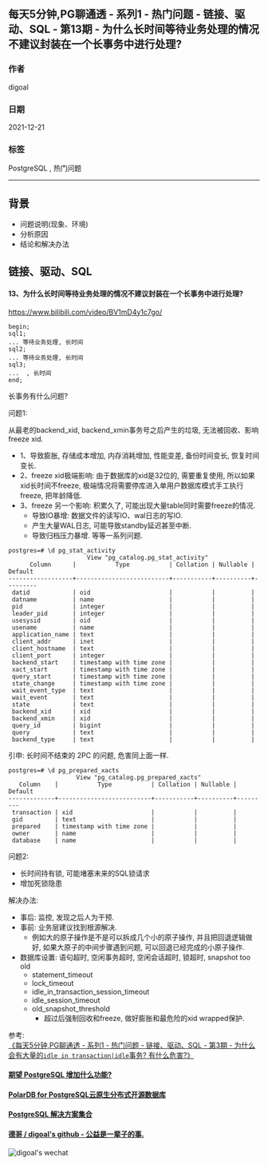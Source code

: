 ## 每天5分钟,PG聊通透 - 系列1 - 热门问题 - 链接、驱动、SQL - 第13期 - 为什么长时间等待业务处理的情况不建议封装在一个长事务中进行处理?      
                                  
### 作者                                  
digoal                                  
                                  
### 日期                                  
2021-12-21                                
                                  
### 标签                               
PostgreSQL , 热门问题               
                                
----                                
                                
## 背景             
- 问题说明(现象、环境)      
- 分析原因      
- 结论和解决办法      
          
## 链接、驱动、SQL           
          
#### 13、为什么长时间等待业务处理的情况不建议封装在一个长事务中进行处理?  
https://www.bilibili.com/video/BV1mD4y1c7go/   
  
```  
begin;  
sql1;  
... 等待业务处理, 长时间  
sql2;  
... 等待业务处理, 长时间  
sql3;  
...  , 长时间  
end;  
```  
  
长事务有什么问题?   
  
问题1:   
  
从最老的backend_xid, backend_xmin事务号之后产生的垃圾, 无法被回收、影响freeze xid.   
- 1、导致膨胀, 存储成本增加, 内存消耗增加, 性能变差, 备份时间变长, 恢复时间变长.  
- 2、freeze xid极端影响: 由于数据库的xid是32位的, 需要重复使用, 所以如果xid长时间不freeze, 极端情况将需要停库进入单用户数据库模式手工执行freeze, 把年龄降低.    
- 3、freeze 另一个影响: 积累久了, 可能出现大量table同时需要freeze的情况.  
    - 导致IO暴增: 数据文件的读写IO、wal日志的写IO.   
    - 产生大量WAL日志, 可能导致standby延迟甚至中断.   
    - 导致归档压力暴增. 等等一系列问题.  
  
```  
postgres=# \d pg_stat_activity   
                      View "pg_catalog.pg_stat_activity"  
      Column      |           Type           | Collation | Nullable | Default   
------------------+--------------------------+-----------+----------+---------  
 datid            | oid                      |           |          |   
 datname          | name                     |           |          |   
 pid              | integer                  |           |          |   
 leader_pid       | integer                  |           |          |   
 usesysid         | oid                      |           |          |   
 usename          | name                     |           |          |   
 application_name | text                     |           |          |   
 client_addr      | inet                     |           |          |   
 client_hostname  | text                     |           |          |   
 client_port      | integer                  |           |          |   
 backend_start    | timestamp with time zone |           |          |   
 xact_start       | timestamp with time zone |           |          |   
 query_start      | timestamp with time zone |           |          |   
 state_change     | timestamp with time zone |           |          |   
 wait_event_type  | text                     |           |          |   
 wait_event       | text                     |           |          |   
 state            | text                     |           |          |   
 backend_xid      | xid                      |           |          |   
 backend_xmin     | xid                      |           |          |   
 query_id         | bigint                   |           |          |   
 query            | text                     |           |          |   
 backend_type     | text                     |           |          |   
```  
  
引申: 长时间不结束的 2PC 的问题, 危害同上面一样.    
  
```  
postgres=# \d pg_prepared_xacts   
                   View "pg_catalog.pg_prepared_xacts"  
   Column    |           Type           | Collation | Nullable | Default   
-------------+--------------------------+-----------+----------+---------  
 transaction | xid                      |           |          |   
 gid         | text                     |           |          |   
 prepared    | timestamp with time zone |           |          |   
 owner       | name                     |           |          |   
 database    | name                     |           |          |   
```  
  
  
问题2:  
- 长时间持有锁, 可能堵塞未来的SQL锁请求   
- 增加死锁隐患  
  
  
解决办法:  
- 事后: 监控, 发现之后人为干预.   
- 事前: 业务层建议找到根源解决.  
    - 例如大的原子操作是不是可以拆成几个小的原子操作, 并且把回退逻辑做好, 如果大原子的中间步骤遇到问题, 可以回退已经完成的小原子操作.   
- 数据库设置: 语句超时, 空闲事务超时, 空闲会话超时, 锁超时, snapshot too old     
    - statement_timeout  
    - lock_timeout  
    - idle_in_transaction_session_timeout  
    - idle_session_timeout  
    - old_snapshot_threshold  
        - 超过后强制回收和freeze, 做好膨胀和最危险的xid wrapped保护.   
  
参考:  
[《每天5分钟,PG聊通透 - 系列1 - 热门问题 - 链接、驱动、SQL - 第3期 - 为什么会有大量的`idle in transaction|idle`事务? 有什么危害?》](../202112/20211220_03.md)    
  
  
#### [期望 PostgreSQL 增加什么功能?](https://github.com/digoal/blog/issues/76 "269ac3d1c492e938c0191101c7238216")
  
  
#### [PolarDB for PostgreSQL云原生分布式开源数据库](https://github.com/ApsaraDB/PolarDB-for-PostgreSQL "57258f76c37864c6e6d23383d05714ea")
  
  
#### [PostgreSQL 解决方案集合](https://yq.aliyun.com/topic/118 "40cff096e9ed7122c512b35d8561d9c8")
  
  
#### [德哥 / digoal's github - 公益是一辈子的事.](https://github.com/digoal/blog/blob/master/README.md "22709685feb7cab07d30f30387f0a9ae")
  
  
![digoal's wechat](../pic/digoal_weixin.jpg "f7ad92eeba24523fd47a6e1a0e691b59")
  
